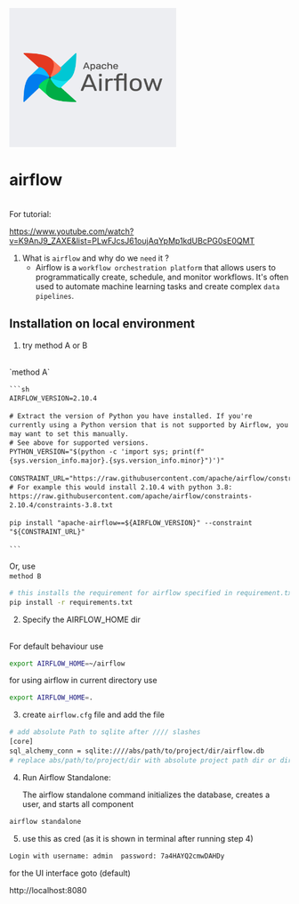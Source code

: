 
<!-- ![alt airflow image](./img_src/airflowlogo.png) -->
<img src="./img_src/airflowlogo.png" height='250 rem' width='300 rem'></img> 
# airflow
<br>
For tutorial: 

https://www.youtube.com/watch?v=K9AnJ9_ZAXE&list=PLwFJcsJ61oujAqYpMp1kdUBcPG0sE0QMT


1.  What is `airflow` and why do we `need` it ?
    -   Airflow is a `workflow orchestration platform` that allows users to programmatically create, schedule, and monitor workflows.
            It's often used to automate machine learning tasks and create complex `data pipelines`. 


## Installation on local environment

1.  try method A or B
<br>
`method A`

    ```sh
    AIRFLOW_VERSION=2.10.4

    # Extract the version of Python you have installed. If you're currently using a Python version that is not supported by Airflow, you may want to set this manually.
    # See above for supported versions.
    PYTHON_VERSION="$(python -c 'import sys; print(f"{sys.version_info.major}.{sys.version_info.minor}")')"

    CONSTRAINT_URL="https://raw.githubusercontent.com/apache/airflow/constraints-${AIRFLOW_VERSION}/constraints-${PYTHON_VERSION}.txt"
    # For example this would install 2.10.4 with python 3.8: https://raw.githubusercontent.com/apache/airflow/constraints-2.10.4/constraints-3.8.txt

    pip install "apache-airflow==${AIRFLOW_VERSION}" --constraint "${CONSTRAINT_URL}"

    ```
Or, use 
<br>
`method B`

```sh
# this installs the requirement for airflow specified in requirement.txt
pip install -r requirements.txt
```

2.  Specify the AIRFLOW_HOME dir 
<br>
For default behaviour  use 

```sh
export AIRFLOW_HOME=~/airflow
```
for using airflow in current directory use

```sh
export AIRFLOW_HOME=.
```


3. create `airflow.cfg` file and add the file
```sh
# add absolute Path to sqlite after //// slashes
[core]
sql_alchemy_conn = sqlite:////abs/path/to/project/dir/airflow.db
# replace abs/path/to/project/dir with absolute project path dir or dir where you want to create an airflow sqlite database
```

4.  Run Airflow Standalone:

    The airflow standalone command initializes the database, creates a user, and starts all component
    
```sh
airflow standalone
```

5. use this as cred (as it is shown in terminal after running step 4)
```sh
Login with username: admin  password: 7a4HAYQ2cmwDAHDy
```
for the UI interface goto (default)

http://localhost:8080 

